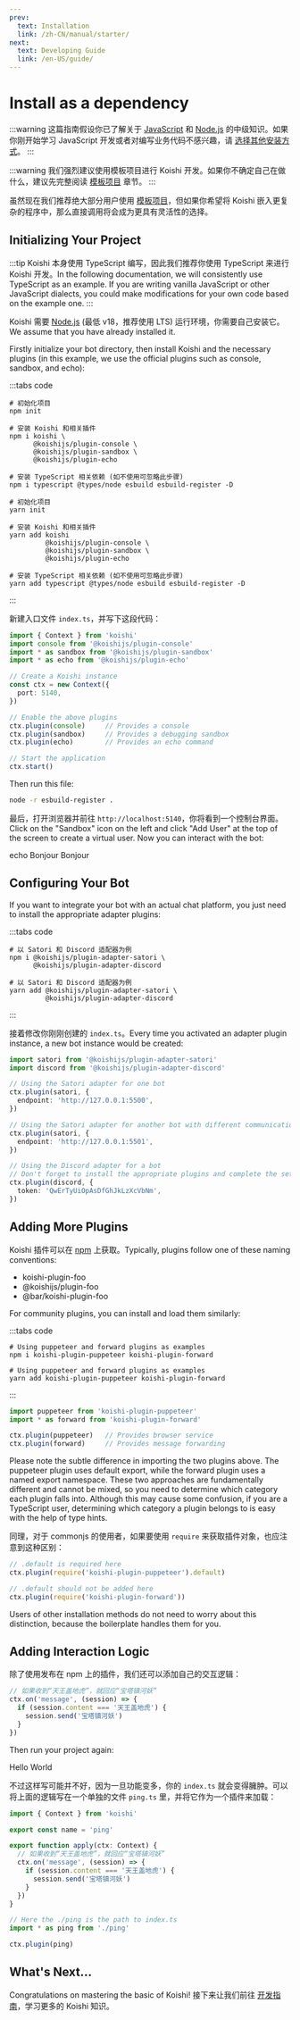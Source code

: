 ```yaml
---
prev:
  text: Installation
  link: /zh-CN/manual/starter/
next:
  text: Developing Guide
  link: /en-US/guide/
---
```


# Install as a dependency

:::warning
这篇指南假设你已了解关于 [JavaScript](https://developer.mozilla.org/zh-CN/docs/Web/JavaScript) 和 [Node.js](https://nodejs.org/) 的中级知识。如果你刚开始学习 JavaScript 开发或者对编写业务代码不感兴趣，请 [选择其他安装方式](./index.md)。
:::

:::warning
我们强烈建议使用模板项目进行 Koishi 开发。如果你不确定自己在做什么，建议先完整阅读 [模板项目](./boilerplate.md) 章节。
:::

虽然现在我们推荐绝大部分用户使用 [模板项目](./boilerplate.md)，但如果你希望将 Koishi 嵌入更复杂的程序中，那么直接调用将会成为更具有灵活性的选择。

## Initializing Your Project

:::tip
Koishi 本身使用 TypeScript 编写，因此我们推荐你使用 TypeScript 来进行 Koishi 开发。In the following documentation, we will consistently use TypeScript as an example. If you are writing vanilla JavaScript or other JavaScript dialects, you could make modifications for your own code based on the example one.
:::

Koishi 需要 [Node.js](https://nodejs.org/) (最低 v18，推荐使用 LTS) 运行环境，你需要自己安装它。We assume that you have already installed it.

Firstly initialize your bot directory, then install Koishi and the necessary plugins (in this example, we use the official plugins such as console, sandbox, and echo):

:::tabs code

```npm
# 初始化项目
npm init

# 安装 Koishi 和相关插件
npm i koishi \
      @koishijs/plugin-console \
      @koishijs/plugin-sandbox \
      @koishijs/plugin-echo

# 安装 TypeScript 相关依赖 (如不使用可忽略此步骤)
npm i typescript @types/node esbuild esbuild-register -D
```

```yarn
# 初始化项目
yarn init

# 安装 Koishi 和相关插件
yarn add koishi
         @koishijs/plugin-console \
         @koishijs/plugin-sandbox \
         @koishijs/plugin-echo

# 安装 TypeScript 相关依赖 (如不使用可忽略此步骤)
yarn add typescript @types/node esbuild esbuild-register -D
```

:::

新建入口文件 `index.ts`，并写下这段代码：

```ts title=index.ts no-extra-header
import { Context } from 'koishi'
import console from '@koishijs/plugin-console'
import * as sandbox from '@koishijs/plugin-sandbox'
import * as echo from '@koishijs/plugin-echo'

// Create a Koishi instance
const ctx = new Context({
  port: 5140,
})

// Enable the above plugins
ctx.plugin(console)     // Provides a console
ctx.plugin(sandbox)     // Provides a debugging sandbox
ctx.plugin(echo)        // Provides an echo command

// Start the application
ctx.start()
```

Then run this file:

```sh
node -r esbuild-register .
```

最后，打开浏览器并前往 `http://localhost:5140`，你将看到一个控制台界面。Click on the "Sandbox" icon on the left and click "Add User" at the top of the screen to create a virtual user. Now you can interact with the bot:

<chat-panel>
<chat-message nickname="Alice">echo Bonjour</chat-message>
<chat-message nickname="Koishi">Bonjour</chat-message>
</chat-panel>

## Configuring Your Bot

If you want to integrate your bot with an actual chat platform, you just need to install the appropriate adapter plugins:

:::tabs code

```npm
# 以 Satori 和 Discord 适配器为例
npm i @koishijs/plugin-adapter-satori \
      @koishijs/plugin-adapter-discord
```

```yarn
# 以 Satori 和 Discord 适配器为例
yarn add @koishijs/plugin-adapter-satori \
         @koishijs/plugin-adapter-discord
```

:::

接着修改你刚刚创建的 `index.ts`。Every time you activated an adapter plugin instance, a new bot instance would be created:

```ts title=index.ts
import satori from '@koishijs/plugin-adapter-satori'
import discord from '@koishijs/plugin-adapter-discord'

// Using the Satori adapter for one bot
ctx.plugin(satori, {
  endpoint: 'http://127.0.0.1:5500',
})

// Using the Satori adapter for another bot with different communication methods
ctx.plugin(satori, {
  endpoint: 'http://127.0.0.1:5501',
})

// Using the Discord adapter for a bot
// Don't forget to install the appropriate plugins and complete the setup before using it
ctx.plugin(discord, {
  token: 'QwErTyUiOpAsDfGhJkLzXcVbNm',
})
```

## Adding More Plugins

Koishi 插件可以在 [npm](https://www.npmjs.com) 上获取。Typically, plugins follow one of these naming conventions:

- koishi-plugin-foo
- @koishijs/plugin-foo
- @bar/koishi-plugin-foo

For community plugins, you can install and load them similarly:

:::tabs code

```npm
# Using puppeteer and forward plugins as examples
npm i koishi-plugin-puppeteer koishi-plugin-forward
```

```yarn
# Using puppeteer and forward plugins as examples
yarn add koishi-plugin-puppeteer koishi-plugin-forward
```

:::

```ts title=index.ts
import puppeteer from 'koishi-plugin-puppeteer'
import * as forward from 'koishi-plugin-forward'

ctx.plugin(puppeteer)   // Provides browser service
ctx.plugin(forward)     // Provides message forwarding
```

Please note the subtle difference in importing the two plugins above. The puppeteer plugin uses default export, while the forward plugin uses a named export namespace. These two approaches are fundamentally different and cannot be mixed, so you need to determine which category each plugin falls into. Although this may cause some confusion, if you are a TypeScript user, determining which category a plugin belongs to is easy with the help of type hints.

同理，对于 commonjs 的使用者，如果要使用 `require` 来获取插件对象，也应注意到这种区别：

```ts title=index.ts
// .default is required here
ctx.plugin(require('koishi-plugin-puppeteer').default)

// .default should not be added here
ctx.plugin(require('koishi-plugin-forward'))
```

Users of other installation methods do not need to worry about this distinction, because the boilerplate handles them for you.

## Adding Interaction Logic

除了使用发布在 npm 上的插件，我们还可以添加自己的交互逻辑：

```ts title=index.ts
// 如果收到“天王盖地虎”，就回应“宝塔镇河妖”
ctx.on('message', (session) => {
  if (session.content === '天王盖地虎') {
    session.send('宝塔镇河妖')
  }
})
```

Then run your project again:

<chat-panel>
<chat-message nickname="Alice">Hello</chat-message>
<chat-message nickname="Koishi">World</chat-message>
</chat-panel>

不过这样写可能并不好，因为一旦功能变多，你的 `index.ts` 就会变得臃肿。可以将上面的逻辑写在一个单独的文件 `ping.ts` 里，并将它作为一个插件来加载：

```ts title=ping.ts no-extra-header
import { Context } from 'koishi'

export const name = 'ping'

export function apply(ctx: Context) {
  // 如果收到“天王盖地虎”，就回应“宝塔镇河妖”
  ctx.on('message', (session) => {
    if (session.content === '天王盖地虎') {
      session.send('宝塔镇河妖')
    }
  })
}
```

```ts title=index.ts
// Here the ./ping is the path to index.ts
import * as ping from './ping'

ctx.plugin(ping)
```

## What's Next...

Congratulations on mastering the basic of Koishi! 接下来让我们前往 [开发指南](../../guide/)，学习更多的 Koishi 知识。
